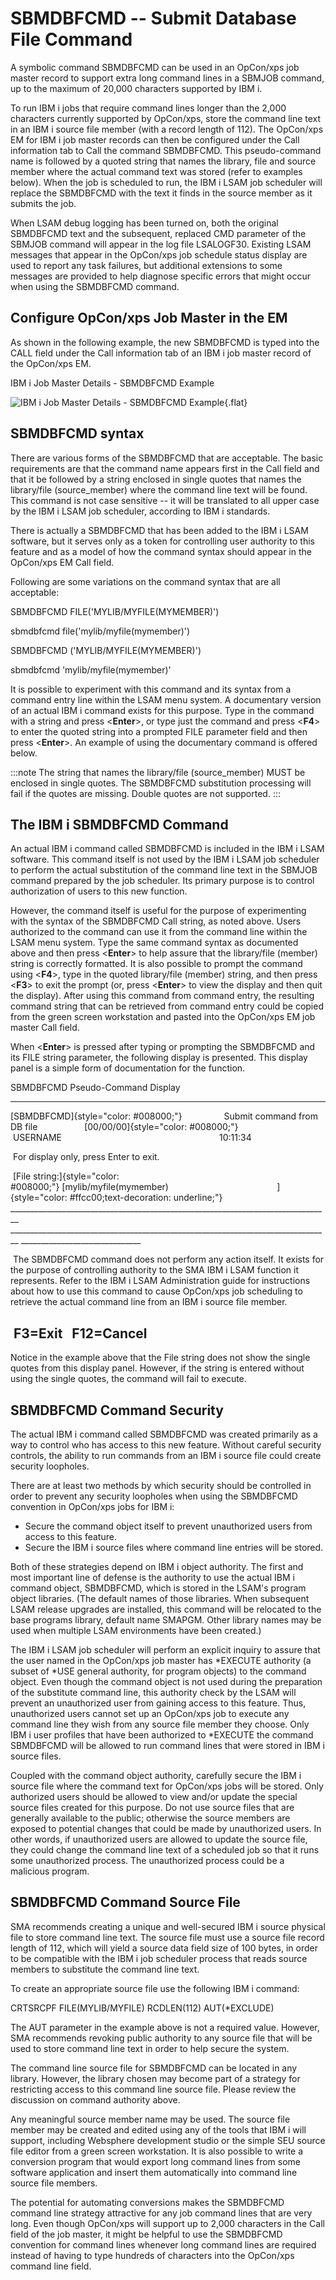 # SBMDBFCMD -- Submit Database File Command

A symbolic command SBMDBFCMD can be used in an OpCon/xps job master
record to support extra long command lines in a SBMJOB command, up to
the maximum of 20,000 characters supported by IBM i.

To run IBM i jobs that require command lines longer than the 2,000
characters currently supported by OpCon/xps, store the command line text
in an IBM i source file member (with a record length of 112). The
OpCon/xps EM for IBM i job master records can then be configured under
the Call information tab to Call the command SBMDBFCMD. This
pseudo-command name is followed by a quoted string that names the
library, file and source member where the actual command text was stored
(refer to examples below). When the job is scheduled to run, the IBM i
LSAM job scheduler will replace the SBMDBFCMD with the text it finds in
the source member as it submits the job.

When LSAM debug logging has been turned on, both the original SBMDBFCMD
text and the subsequent, replaced CMD parameter of the SBMJOB command
will appear in the log file LSALOGF30. Existing LSAM messages that
appear in the OpCon/xps job schedule status display are used to report
any task failures, but additional extensions to some messages are
provided to help diagnose specific errors that might occur when using
the SBMDBFCMD command.

## Configure OpCon/xps Job Master in the EM

As shown in the following example, the new SBMDBFCMD is typed into the
CALL field under the Call information tab of an IBM i job master record
of the OpCon/xps EM.

IBM i Job Master Details - SBMDBFCMD Example

![IBM i Job Master Details - SBMDBFCMD Example](../Resources/Images/IBM-i/IBM-i-Job-Master-Details---SBMDBFCMD-Example.png "IBM i Job Master Details - SBMDBFCMD Example"){.flat}

## SBMDBFCMD syntax

There are various forms of the SBMDBFCMD that are acceptable. The basic
requirements are that the command name appears first in the Call field
and that it be followed by a string enclosed in single quotes that names
the library/file (source_member) where the command line text will be
found. This command is not case sensitive -- it will be translated to
all upper case by the IBM i LSAM job scheduler, according to IBM i
standards.

There is actually a SBMDBFCMD that has been added to the IBM i LSAM
software, but it serves only as a token for controlling user authority
to this feature and as a model of how the command syntax should appear
in the OpCon/xps EM Call field.

Following are some variations on the command syntax that are all
acceptable:

SBMDBFCMD FILE(\'MYLIB/MYFILE(MYMEMBER)\')

sbmdbfcmd file(\'mylib/myfile(mymember)\')

SBMDBFCMD (\'MYLIB/MYFILE(MYMEMBER)\')

sbmdbfcmd \'mylib/myfile(mymember)\'

It is possible to experiment with this command and its syntax from a
command entry line within the LSAM menu system. A documentary version of
an actual IBM i command exists for this purpose. Type in the command
with a string and press \<**Enter**\>, or type just the command and
press \<**F4**\> to enter the quoted string into a prompted FILE
parameter field and then press \<**Enter**\>. An example of using the
documentary command is offered below.

:::note
The string that names the library/file (source_member) MUST be enclosed in single quotes. The SBMDBFCMD substitution processing will fail if the quotes are missing. Double quotes are not supported.
:::

## The IBM i SBMDBFCMD Command

An actual IBM i command called SBMDBFCMD is included in the IBM i LSAM
software. This command itself is not used by the IBM i LSAM job
scheduler to perform the actual substitution of the command line text in
the SBMJOB command prepared by the job scheduler. Its primary purpose is
to control authorization of users to this new function.

However, the command itself is useful for the purpose of experimenting
with the syntax of the SBMDBFCMD Call string, as noted above. Users
authorized to the command can use it from the command line within the
LSAM menu system. Type the same command syntax as documented above and
then press \<**Enter**\> to help assure that the library/file (member)
string is correctly formatted. It is also possible to prompt the command
using \<**F4**\>, type in the quoted library/file (member) string, and
then press \<**F3**\> to exit the prompt (or, press \<**Enter**\> to
view the display and then quit the display). After using this command
from command entry, the resulting command string that can be retrieved
from command entry could be copied from the green screen workstation and
pasted into the OpCon/xps EM job master Call field.

When \<**Enter**\> is pressed after typing or prompting the SBMDBFCMD
and its FILE string parameter, the following display is presented. This
display panel is a simple form of documentation for the function.

SBMDBFCMD Pseudo-Command Display

  -------------------------------------------------------------------------------------------------------------------------------------------------------------------

[SBMDBFCMD]{style="color: #008000;"}                 Submit command from DB file                   [00/00/00]{style="color: #008000;"}    USERNAME                                                                10:11:34

   For display only, press Enter to exit.

   [File string:]{style="color: #008000;"} [mylib/myfile(mymember)                                            ]{style="color: #ffcc00;text-decoration: underline;"}   \_\_\_\_\_\_\_\_\_\_\_\_\_\_\_\_\_\_\_\_\_\_\_\_\_\_\_\_\_\_\_\_\_\_\_\_\_\_\_\_\_\_\_\_\_\_\_\_\_\_\_\_\_\_\_\_\_\_\_\_\_\_\_\_\_\_\_\_\_\_\_\_\_\_\_\_\_\_\_\_
  \_\_\_\_\_\_\_\_\_\_\_\_\_\_\_\_\_\_\_\_\_\_\_\_\_\_\_\_\_\_\_\_\_\_\_\_\_\_\_\_\_\_\_\_\_\_\_\_\_\_\_\_\_\_\_\_\_\_\_\_\_\_\_\_\_\_\_\_\_\_\_\_\_\_\_\_\_\_\_\_
  \_\_\_\_\_\_\_\_\_\_\_\_\_\_\_\_\_\_\_\_\_\_\_\_\_\_\_\_\_\_

   The SBMDBFCMD command does not perform any action itself. It exists for the
  purpose of controlling authority to the SMA IBM i LSAM function it represents.
  Refer to the IBM i LSAM Administration guide for instructions about how to use
  this command to cause OpCon/xps job scheduling to retrieve the actual command
  line from an IBM i source file member.

   F3=Exit   F12=Cancel
  -------------------------------------------------------------------------------------------------------------------------------------------------------------------

Notice in the example above that the File string does not show the
single quotes from this display panel. However, if the string is entered
without using the single quotes, the command will fail to execute.

## SBMDBFCMD Command Security

The actual IBM i command called SBMDBFCMD was created primarily as a way
to control who has access to this new feature. Without careful security
controls, the ability to run commands from an IBM i source file could
create security loopholes.

There are at least two methods by which security should be controlled in
order to prevent any security loopholes when using the SBMDBFCMD
convention in OpCon/xps jobs for IBM i:

- Secure the command object itself to prevent unauthorized users from
    access to this feature.
- Secure the IBM i source files where command line entries will be
    stored.

Both of these strategies depend on IBM i object authority. The first and
most important line of defense is the authority to use the actual IBM i
command object, SBMDBFCMD, which is stored in the LSAM\'s program object
libraries. (The default names of those libraries. When subsequent LSAM
release upgrades are installed, this command will be relocated to the
base programs library, default name SMAPGM. Other library names may be
used when multiple LSAM environments have been created.)

The IBM i LSAM job scheduler will perform an explicit inquiry to assure
that the user named in the OpCon/xps job master has \*EXECUTE authority
(a subset of \*USE general authority, for program objects) to the
command object. Even though the command object is not used during the
preparation of the substitute command line, this authority check by the
LSAM will prevent an unauthorized user from gaining access to this
feature. Thus, unauthorized users cannot set up an OpCon/xps job to
execute any command line they wish from any source file member they
choose. Only IBM i user profiles that have been authorized to \*EXECUTE
the command SBMDBFCMD will be allowed to run command lines that were
stored in IBM i source files.

Coupled with the command object authority, carefully secure the IBM i
source file where the command text for OpCon/xps jobs will be stored.
Only authorized users should be allowed to view and/or update the
special source files created for this purpose. Do not use source files
that are generally available to the public; otherwise the source members
are exposed to potential changes that could be made by unauthorized
users. In other words, if unauthorized users are allowed to update the
source file, they could change the command line text of a scheduled job
so that it runs some unauthorized process. The unauthorized process
could be a malicious program.

## SBMDBFCMD Command Source File

SMA recommends creating a unique and well-secured IBM i source physical
file to store command line text. The source file must use a source file
record length of 112, which will yield a source data field size of 100
bytes, in order to be compatible with the IBM i job scheduler process
that reads source members to substitute the command line text.

To create an appropriate source file use the following IBM i command:

CRTSRCPF FILE(MYLIB/MYFILE) RCDLEN(112) AUT(\*EXCLUDE)

The AUT parameter in the example above is not a required value. However,
SMA recommends revoking public authority to any source file that will be
used to store command line text in order to help secure the system.

The command line source file for SBMDBFCMD can be located in any
library. However, the library chosen may become part of a strategy for
restricting access to this command line source file. Please review the
discussion on command authority above.

Any meaningful source member name may be used. The source file member
may be created and edited using any of the tools that IBM i will
support, including Websphere development studio or the simple SEU source
file editor from a green screen workstation. It is also possible to
write a conversion program that would export long command lines from
some software application and insert them automatically into command
line source file members.

The potential for automating conversions makes the SBMDBFCMD command
line strategy attractive for any job command lines that are very long.
Even though OpCon/xps will support up to 2,000 characters in the Call
field of the job master, it might be helpful to use the SBMDBFCMD
convention for command lines whenever long command lines are required
instead of having to type hundreds of characters into the OpCon/xps
command line field.
